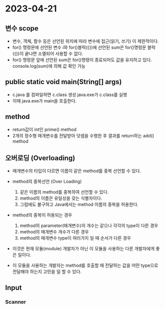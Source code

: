 # 2023-04-21

## 변수 scope
- 변수, 객체, 함수 등은 선언된 위치에 따라 변수에 접근(읽기, 쓰기) 이 제한적이다.
- for() 명령문에 선언된 변수 i와 for()블럭({})에 선언된 sum은 for()명령문 블럭({})이 끝나면 소멸되어 사용할 수 없다.
- for() 명령문 앞에 선언된 sum은 for()명령이 종료되어도 값을 유지하고 있다. console.log(sum)에 의해 값 확인 가능

## public static void main(String[] args)
- c.java 를 컴파일하면 c.class 생성 java.exe가 c.class를 실행
- 이때 java.exe가 main을 호출한다.

## method
- return값이 int인 prime() method
- 2개의 정수형 매개변수를 전달받아 덧셈을 수행한 후 결과를 return하는 add() method

## 오버로딩 (Overloading)
- 매개변수의 타입이 다르면 이름이 같은 method를 중복 선언할 수 있다.
- method의 중복선언 (Over Loading)
  1. 같은 이름의 method를 중복하여 선언할 수 있다.
  2. method의 이름은 유일성을 갖는 식별자이다.
  3. 그럼에도 불구하고 Java에서는 method 이름의 중복을 허용한다.
	 
- method의 중복이 허용되는 경우
  1. method의 parameter(매개변수)의 개수는 같으나 각각의 type이 다른 경우
  2. method의 매개변수 개수가 다른 경우
  3. method의 매개변수 type이 여러가지 일 때 순서가 다른 경우
	   
-  이것은 현재 모듈(module) 개발자가 아닌 이 모듈을 사용하는 다른 개발자에게 좋은 일이다.
-  이 모듈을 사용하는 개발자는 method를 호출할 때 전달하는 값을 어떤 type으로 전달해야 하는지 고민을 덜 할 수 있다.

## Input

### Scanner